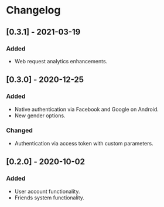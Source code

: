 # Changelog

## [0.3.1] - 2021-03-19 

### Added
- Web request analytics enhancements.

## [0.3.0] - 2020-12-25 

### Added
- Native authentication via Facebook and Google on Android.
- New gender options.

### Changed
- Authentication via access token with custom parameters.

## [0.2.0] - 2020-10-02 

### Added 
- User account functionality.
- Friends system functionality.
